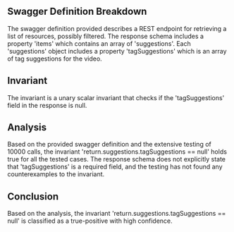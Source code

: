 ## Swagger Definition Breakdown
The swagger definition provided describes a REST endpoint for retrieving a list of resources, possibly filtered. The response schema includes a property 'items' which contains an array of 'suggestions'. Each 'suggestions' object includes a property 'tagSuggestions' which is an array of tag suggestions for the video.

## Invariant
The invariant is a unary scalar invariant that checks if the 'tagSuggestions' field in the response is null.

## Analysis
Based on the provided swagger definition and the extensive testing of 10000 calls, the invariant 'return.suggestions.tagSuggestions == null' holds true for all the tested cases. The response schema does not explicitly state that 'tagSuggestions' is a required field, and the testing has not found any counterexamples to the invariant.

## Conclusion
Based on the analysis, the invariant 'return.suggestions.tagSuggestions == null' is classified as a true-positive with high confidence.
